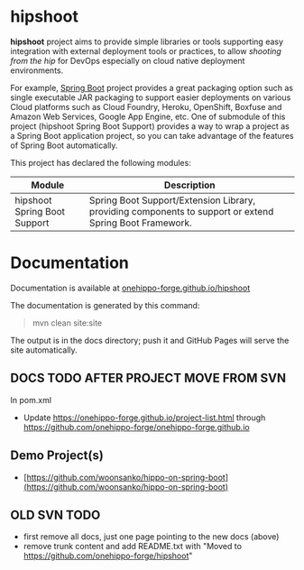 
# hipshoot

**hipshoot** project aims to provide simple libraries or tools supporting easy integration with external deployment tools or practices, to allow *shooting from the hip* for DevOps especially on cloud native deployment environments.

For example, [Spring Boot](https://projects.spring.io/spring-boot/) project provides a great packaging option such as single executable JAR packaging to support easier deployments on various Cloud platforms such as Cloud Foundry, Heroku, OpenShift, Boxfuse and Amazon Web Services, Google App Engine, etc. One of submodule of this project (hipshoot Spring Boot Support) provides a way to wrap a project as a Spring Boot application project, so you can take advantage of the features of Spring Boot automatically.

This project has declared the following modules:

| Module | Description |
| ------ | ----------- |
| hipshoot Spring Boot Support | Spring Boot Support/Extension Library, providing components to support or extend Spring Boot Framework. | 

# Documentation 

Documentation is available at [onehippo-forge.github.io/hipshoot](https://onehippo-forge.github.io/hipshoot)

The documentation is generated by this command:

 > mvn clean site:site
 
The output is in the docs directory; push it and GitHub Pages will serve the site automatically. 


## DOCS TODO AFTER PROJECT MOVE FROM SVN
In pom.xml 

- Update https://onehippo-forge.github.io/project-list.html through https://github.com/onehippo-forge/onehippo-forge.github.io

## Demo Project(s)

- [https://github.com/woonsanko/hippo-on-spring-boot](https://github.com/woonsanko/hippo-on-spring-boot)


## OLD SVN TODO

- first remove all docs, just one page pointing to the new docs (above)
- remove trunk content and add README.txt with "Moved to https://github.com/onehippo-forge/hipshoot"